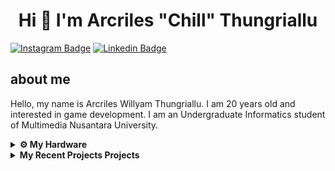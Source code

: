 <h1  align="center">Hi
👋 I'm Arcriles "Chill" Thungriallu</h1>

[![Instagram Badge](https://img.shields.io/badge/-Instagram-e4405f?style=flat-square&logo=Instagram&logoColor=white)](https://instagram.com/chill_arcriles/) [![Linkedin Badge](https://img.shields.io/badge/-LinkedIn-0e76a8?style=flat-square&logo=Linkedin&logoColor=white)](https://linkedin.com/in/arcriles/) 

## about me
Hello, my name is Arcriles Willyam Thungriallu. I am 20 years old and interested in game development. I am an Undergraduate Informatics student of Multimedia Nusantara University.

<details>	
  <br />
  <summary><b>⚙️ My Hardware</b></summary>
  	<ul>
  	    <li><b>OS:</b> Windows 10</li>
	    <li><b>Laptop: </b> Asus TUF A15 Ryzen 5 4800H</li>
  	    <li><b>Browser: </b> Microsoft Edge</li>
	    <li><b>Code Editor:</b> Visual Studio Code - The best editor out there.</li>
	</ul>	
</details>

<details>
  <summary><b>My Recent Projects Projects</b></summary>

  <br />
  <table>
    <thead align="center">
      <tr border: none;>
        <td><b>💻 Projects</b></td>
      </tr>
    </thead>
    <tbody>
      <tr>
	      <td><a href="https://github.com/arcriles/TugasAkhirAI"><b> Face Detection</b></a></td>
      </tr>
      <tr>
	      <td><a href="https://github.com/arcriles/JoPhoto"><b>JoPhoto</b></a></td>
      </tr>
      <tr>
	      <td><a href="http://bookinghotel.epizy.com/?i=1"><b>BOOK A HOTEL</b></a></td>
      </tr>
      <tr>
	      <td><a href="https://pemwebrental.000webhostapp.com/"><b>GAME RENTALS</b></a></td>
      </tr>
       <tr>
	      <td><a href="https://umn.itch.io/stranded"><b>Stranded</b></a></td>
      </tr>
       <tr>
	      <td><a href="https://arcriles.itch.io/idle-slayer"><b>Idle Slayer </b></a></td>
      </tr>
      
   </tbody>
  </table>
  <br />
</details>
 
